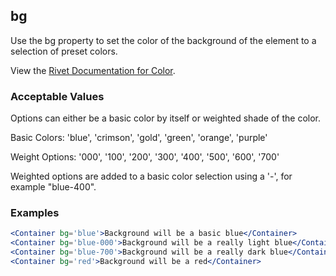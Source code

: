 ## bg
Use the bg property to set the color of the background of the element to a selection of preset colors. 
 
View the [Rivet Documentation for Color](https://rivet.iu.edu/utilities/color/).

### Acceptable Values

Options can either be a basic color by itself or weighted shade of the color.

Basic Colors: 'blue', 'crimson', 'gold', 'green', 'orange', 'purple'

Weight Options: '000', '100', '200', '300', '400', '500', '600', '700'

Weighted options are added to a basic color selection using a '-', for example "blue-400".

### Examples
```jsx
<Container bg='blue'>Background will be a basic blue</Container>
<Container bg='blue-000'>Background will be a really light blue</Container>
<Container bg='blue-700'>Background will be a really dark blue</Container>
<Container bg='red'>Background will be a red</Container>
```